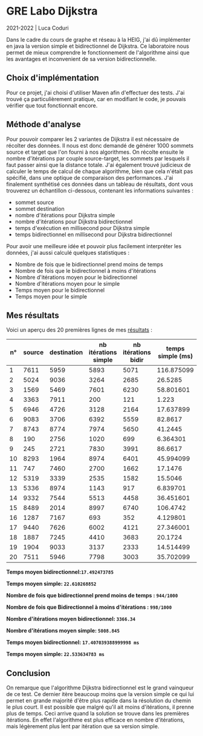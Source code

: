 
# GRE Labo Dijkstra
2021-2022 | Luca Coduri

Dans le cadre du cours de graphe et réseau à la HEIG, j'ai dû implémenter en java la version simple et bidirectionnel de Dijkstra.
Ce laboratoire nous permet de mieux comprendre le fonctionnement de l'algorithme ainsi que les avantages et inconvenient de sa version bidirectionnelle.

## Choix d'implémentation
Pour ce projet, j'ai choisi d'utiliser Maven afin d'effectuer des tests.
J'ai trouvé ça particulièrement pratique, car en modifiant le code, je pouvais vérifier que tout fonctionnait encore.


## Méthode d'analyse
Pour pouvoir comparer les 2 variantes de Dijkstra il est nécessaire de récolter des données.
Il nous est donc demandé de générer 1000 sommets source et target que l'on fourni à nos algorithmes.
On récolte ensuite le nombre d'itérations par couple source-target, les sommets par lesquels il faut passer ainsi que la distance totale.
J'ai également trouvé judicieux de calculer le temps de calcul de chaque algorithme, bien que cela n'était pas spécifié, dans une optique de comparaison des performances.
J'ai finalement synthétisé ces données dans un tableau de résultats, dont vous trouverez un échantillon ci-dessous, contenant les informations suivantes :
- sommet source
- sommet destination
- nombre d'itérations pour Dijkstra simple
- nombre d'itérations pour Dijkstra bidirectionnel
- temps d'exécution en millisecond pour Dijkstra simple
- temps bidirectionnel en millisecond pour Dijkstra bidirectionnel

Pour avoir une meilleure idée et pouvoir plus facilement interpréter les données, j'ai aussi calculé quelques statistiques :
- Nombre de fois que le bidirectionnel prend moins de temps
- Nombre de fois que le bidirectionnel à moins d'itérations
- Nombre d'itérations moyen pour le bidirectionnel
- Nombre d'itérations moyen pour le simple
- Temps moyen pour le bidirectionnel
- Temps moyen pour le simple

## Mes résultats

Voici un aperçu des 20 premières lignes de mes [résultats](results.md) :

| n°   | source | destination | nb itérations simple | nb itérations bidir | temps simple (ms) | temps bidir (ms) |
|------|--------|-------------|----------------------|---------------------|-------------------|------------------|
| 1    | 7611   | 5959        | 5893                 | 5071                | 116.875099        | 61.377           |
| 2    | 5024   | 9036        | 3264                 | 2685                | 26.5285           | 45.9114          |
| 3    | 1569   | 5469        | 7601                 | 6230                | 58.801601         | 34.9501          |
| 4    | 3363   | 7911        | 200                  | 121                 | 1.223             | 1.6803           |
| 5    | 6946   | 4726        | 3128                 | 2164                | 17.637899         | 11.776199        |
| 6    | 9083   | 3706        | 6392                 | 5559                | 82.8617           | 34.8346          |
| 7    | 8743   | 8774        | 7974                 | 5650                | 41.2445           | 35.588399        |
| 8    | 190    | 2756        | 1020                 | 699                 | 6.364301          | 5.277901         |
| 9    | 245    | 2721        | 7830                 | 3991                | 86.6617           | 63.7522          |
| 10   | 8293   | 1964        | 8974                 | 6401                | 45.994099         | 37.499699        |
| 11   | 747    | 7460        | 2700                 | 1662                | 17.1476           | 11.1906          |
| 12   | 5319   | 3339        | 2535                 | 1582                | 15.5046           | 11.3302          |
| 13   | 5336   | 8974        | 1143                 | 917                 | 6.839701          | 7.7952           |
| 14   | 9332   | 7544        | 5513                 | 4458                | 36.451601         | 28.935901        |
| 15   | 8489   | 2014        | 8997                 | 6740                | 106.4742          | 88.118099        |
| 16   | 1287   | 7167        | 693                  | 352                 | 4.129801          | 2.2378           |
| 17   | 9440   | 7626        | 6002                 | 4121                | 27.346001         | 20.576           |
| 18   | 1887   | 7245        | 4410                 | 3683                | 20.1724           | 18.658301        |
| 19   | 1904   | 9033        | 3137                 | 2333                | 14.514499         | 13.5449          |
| 20   | 7511   | 5946        | 7798                 | 3003                | 35.702099         | 15.1728          |

**Temps moyen bidirectionnel:`17.492473785`**

**Temps moyen simple: `22.610268852`**

**Nombre de fois que bidirectionnel prend moins de temps : `944/1000`**

**Nombre de fois que Bidirectionnel à moins d'itérations : `998/1000`**

**Nombre d'itérations moyen bidirectionnel: `3366.34`**

**Nombre d'itérations moyen simple: `5008.845`**

**Temps moyen bidirectionnel: `17.407039388999998 ms`**

**Temps moyen simple: `22.533634783 ms`**

## Conclusion
On remarque que l'algorithme Dijkstra bidirectionnel est le grand vainqueur de ce test.
Ce dernier itère beaucoup moins que la version simple ce qui lui permet en grande majorité d'être plus rapide dans la résolution du chemin le plus court.
Il est possible que malgré qu'il ait moins d'itérations, il prenne plus de temps. Ceci arrive quand la solution se trouve dans les premières itérations.
En effet l'algorithme est plus efficace en nombre d'itérations, mais légèrement plus lent par itération que sa version simple.